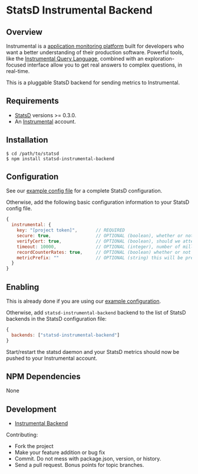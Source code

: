 # StatsD Instrumental Backend


## Overview

Instrumental is a [application monitoring platform](https://instrumentalapp.com) built for developers who want a better understanding of their production software. Powerful tools, like the [Instrumental Query Language](https://instrumentalapp.com/docs/query-language), combined with an exploration-focused interface allow you to get real answers to complex questions, in real-time.

This is a pluggable StatsD backend for sending metrics to Instrumental.

## Requirements

* [StatsD][statsd] versions >= 0.3.0.
* An [Instrumental](https://instrumentalapp.com) account.

## Installation

    $ cd /path/to/statsd
    $ npm install statsd-instrumental-backend

## Configuration

See our [example config file](exampleConfig.js) for a complete StatsD configuration.

Otherwise, add the following basic configuration information to your
StatsD config file.

```js
{
  instrumental: {
    key: "[project token]",       // REQUIRED
    secure: true,                 // OPTIONAL (boolean), whether or not to use secure protocol to connect to Instrumental, default true
    verifyCert: true,             // OPTIONAL (boolean), should we attempt to verify the server certificate before allowing communication, default true
    timeout: 10000,               // OPTIONAL (integer), number of milliseconds to wait for establishing a connection to Instrumental before giving up, default 10s
    recordCounterRates: true,     // OPTIONAL (boolean) whether or not to send ".rate" metrics with counters, default true
    metricPrefix: ""              // OPTIONAL (string) this will be prepended (with a dot) to ALL of your metrics
  }
}
```

## Enabling

This is already done if you are using our [example configuration](exampleConfig.js).

Otherwise, add `statsd-instrumental-backend` backend to the list of StatsD
backends in the StatsD configuration file:

```js
{
  backends: ["statsd-instrumental-backend"]
}
```

Start/restart the statsd daemon and your StatsD metrics should now be
pushed to your Instrumental account.

## NPM Dependencies

None

## Development

- [Instrumental Backend](https://github.com/expectedbehavior/statsd-instrumental-backend)

Contributing:

* Fork the project
* Make your feature addition or bug fix
* Commit. Do not mess with package.json, version, or history.
* Send a pull request. Bonus points for topic branches.

[statsd]: https://github.com/etsy/statsd
